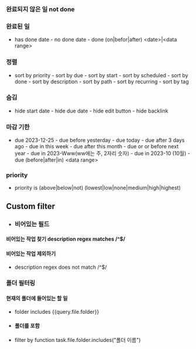 ### 완료되지 않은 일 not done
### 완료된 일
- has done date - no done date - done (on|befor|after) \<date>|\<data range> 
### 정렬 
- sort by priority - sort by due - sort by start - sort by scheduled - sort by done - sort by description - sort by path - sort by recurring - sort by tag
### 숨김 
- hide start date - hide due date - hide edit button - hide backlink 
### 마감 기한 
- due 2023-12-25 - due before yesterday - due today - due after 3 days ago - due in this week - due after this month - due or or before next year - due in 2023-Www(ww에는 주, 2자리 숫자) - due in 2023-10 (10월) - due (before|after|in) \<data range>  
### priority 
- priority is (above|below|not) (lowest|low|none|medium|high|highest)
## Custom filter 
- ### 비어있는 필드 
#### 비어있는 작업 찾기 description regex matches /^$/ 
#### 비어있는 작업 제외하기
- description regex does not match /^$/ 
### 폴더 필터링 
#### 현재의 폴더에 들어있는 할 일 
- folder includes {{query.file.folder}} 
- #### 폴더를 포함
- filter by function task.file.folder.includes("폴더 이름")